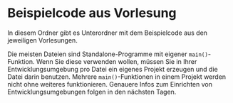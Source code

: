# Beispielcode aus Vorlesung

In diesem Ordner gibt es Unterordner mit dem Beispielcode aus den jeweiligen Vorlesungen.

Die meisten Dateien sind Standalone-Programme mit eigener `main()`-Funktion.
Wenn Sie diese verwenden wollen, müssen Sie in Ihrer Entwicklungsumgebung pro Datei ein eigenes Projekt erzeugen und die Datei darin benutzen. Mehrere `main()`-Funktionen in einem Projekt werden nicht ohne weiteres funktionieren. Genauere Infos zum Einrichten von Entwicklungsumgebungen folgen in den nächsten Tagen.